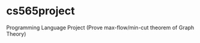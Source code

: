 cs565project
============

Programming Language Project (Prove max-flow/min-cut theorem of Graph Theory)
